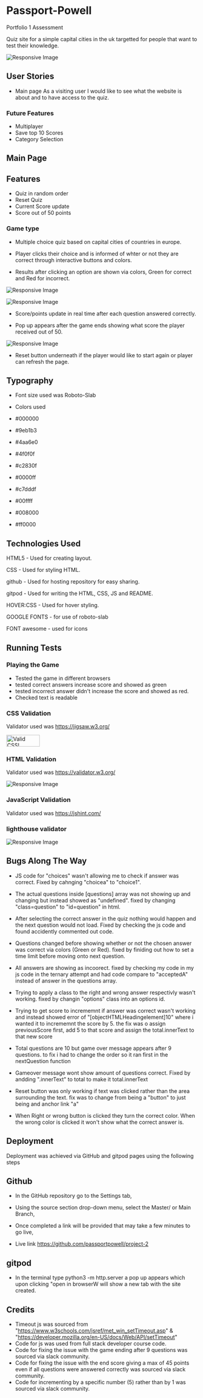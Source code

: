 # Passport-Powell
Portfolio 1 Assessment


Quiz site for a simple capital cities in the uk targetted for people that want to test their knowledge.

![Responsive Image](https://github.com/passportpowell/project-2/blob/main/assets/images/readme.jpg?raw=true)



## User Stories
- Main page
As a visiting user I would like to see what the website is about and to have access to the quiz.


### Future Features
- Multiplayer
- Save top 10 Scores
- Category Selection


## Main Page

## Features
- Quiz in random order
- Reset Quiz
- Current Score update
- Score out of 50 points

### Game type
- Multiple choice quiz based on capital cities of countries in europe.

- Player clicks their choice and is informed of whter or not they are correct through interactive buttons and colors.

- Results after clicking an option are shown via colors, Green for correct and Red for incorrect.


![Responsive Image](https://github.com/passportpowell/project-2/blob/main/assets/images/right-answer.jpg?raw=true)

![Responsive Image](https://github.com/passportpowell/project-2/blob/main/assets/images/wrong-answer.jpg?raw=true)

- Score/points update in real time after each question answered correctly.

- Pop up appears after the game ends showing what score the player received out of 50.

![Responsive Image](https://github.com/passportpowell/project-2/blob/main/assets/images/score-popup.jpg?raw=true)

- Reset button underneath if the player would like to start again or player can refresh the page.

## Typography
- Font size used was Roboto-Slab
- Colors used 

- #000000

- #9eb1b3

- #4aa6e0

- #4f0f0f

- #c2830f

- #0000ff

- #c7dddf

- #00ffff

- #008000

- #ff0000


## Technologies Used
HTML5 - Used for creating layout.

CSS -  Used for styling HTML.

github - Used for hosting repository for easy sharing.

gitpod -  Used for writing the HTML, CSS, JS and README.

HOVER:CSS - Used for hover styling.

GOOGLE FONTS - for use of roboto-slab

FONT awesome - used for icons

## Running Tests

### Playing the Game
- Tested the game in different browsers
- tested correct answers increase score and showed as green
- tested incorrect answer didn't increase the score and showed as red.
- Checked text is readable

### CSS Validation
Validator used was https://jigsaw.w3.org/
<p>
    <a href="https://jigsaw.w3.org/css-validator/check/referer">
        <img style="border:0;width:88px;height:31px"
            src="https://jigsaw.w3.org/css-validator/images/vcss-blue"
            alt="Valid CSS!" />
    </a>
</p>
       

### HTML Validation
Validator used was  https://validator.w3.org/

![Responsive Image](https://github.com/passportpowell/project-2/blob/main/assets/images/html-validator.jpg?raw=true)


### JavaScript Validation
Validator used was https://jshint.com/




### lighthouse validator
![Responsive Image](https://github.com/passportpowell/project-2/blob/main/assets/images/lighthouse.jpg?raw=true)



## Bugs Along The Way
- JS code for "choices" wasn't allowing me to check if answer was correct. Fixed by cahnging "choicea" to "choice1".

- The actual questions inside [questions] array was not showing up and changing but instead showed as "undefined". fixed by changing "class=question" to "id=question" in html.

- After selecting the correct answer in the quiz nothing would happen and the next question would not load. Fixed by checking the js code and found accidently commented out code.

- Questions changed before showing whether or not the chosen answer was correct via colors (Green or Red). fixed by finiding out how to set a time limit before moving onto next question.

- All answers are showing as incoorect. fixed by checking my code in my js code in the ternary attempt and had code compare to "acceptedA" instead of answer in the questions array.

- Trying to apply a class to the right and wrong answer respectivly wasn't working. fixed by changin "options" class into an options id.

- Trying to get score to incrememnt if answer was correct wasn't working and instead showed error of "[objectHTMLHeadingelement]10" where i wanted it to incrememnt the score by 5. the fix was  o assign previousScore first, add 5 to that score and assign the total.innerText to that new score

- Total questions are 10 but game over message appears after 9 questions. to fix i had to change the order so it ran first in the nextQuestion function

- Gameover message wont show amount of questions correct. Fixed by andding ".innerText" to total to make it total.innerText

- Reset button was only working if text was clicked rather than the area surrounding the text. fix was to change from being a "button" to just being and anchor link "a"

- When Right or wrong button is clicked they turn the correct color. When the wrong color is clicked it won't show what the correct answer is.

## Deployment
Deployment was achieved via GitHub and gitpod pages using the following steps

## Github
 - In the GitHub repository go to the Settings tab,

 - Using the source section drop-down menu, select the Master/ or Main Branch,

 - Once completed a link will be provided that may take a few minutes to go live,

- Live link https://github.com/passportpowell/project-2

## gitpod
 - In the terminal type python3 -m http.server
 a pop up appears which upon clicking "open in browserW will show a new tab with the site created.

## Credits
- Timeout js was sourced from "https://www.w3schools.com/jsref/met_win_setTimeout.asp" & "https://developer.mozilla.org/en-US/docs/Web/API/setTimeout"
- Code for js was used from full stack developer course code.
- Code for fixing the issue with the game ending after 9 questions was sourced via slack community. 
- Code for fixing the issue with the end score giving a max of 45 points even if all questions were answered correctly was sourced via slack community. 
- Code for incrementing by a specific number (5) rather than by 1 was sourced via slack community.
